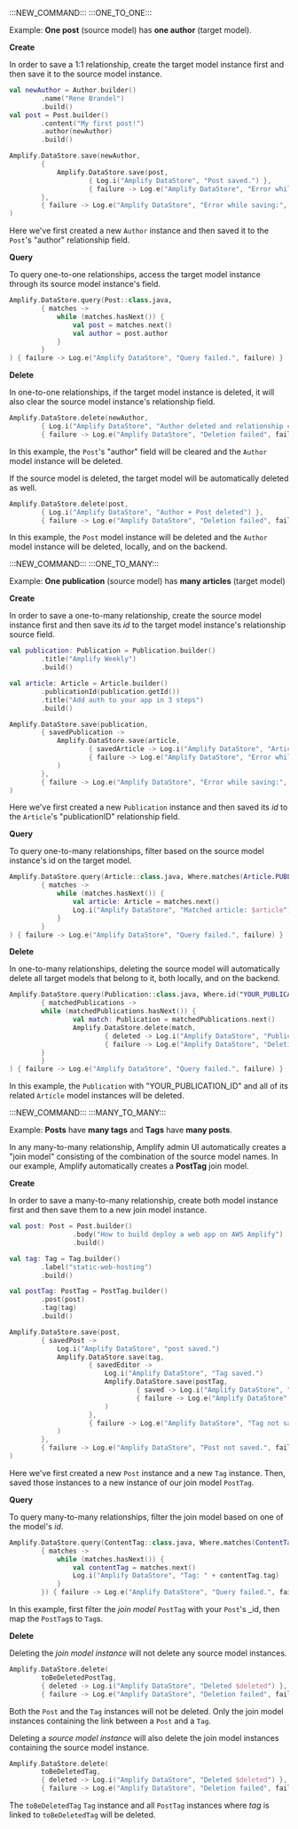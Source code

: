 :::NEW_COMMAND:::
:::ONE_TO_ONE:::

Example: **One post** (source model) has **one author** (target model).

**Create**

In order to save a 1:1 relationship, create the target model instance first and then save it to the source model instance.

```kt
val newAuthor = Author.builder()
        .name("Rene Brandel")
        .build()
val post = Post.builder()
        .content("My first post!")
        .author(newAuthor)
        .build()

Amplify.DataStore.save(newAuthor,
        {
            Amplify.DataStore.save(post,
                    { Log.i("Amplify DataStore", "Post saved.") },
                    { failure -> Log.e("Amplify DataStore", "Error while saving:", failure) })
        },
        { failure -> Log.e("Amplify DataStore", "Error while saving:", failure) }
)
```
Here we've first created a new `Author` instance and then saved it to the `Post`'s "author" relationship field.

**Query**

To query one-to-one relationships, access the target model instance through its source model instance's field.

```kt
Amplify.DataStore.query(Post::class.java,
        { matches ->
            while (matches.hasNext()) {
                val post = matches.next()
                val author = post.author
            }
        }
) { failure -> Log.e("Amplify DataStore", "Query failed.", failure) }
```

**Delete**

In one-to-one relationships, if the target model instance is deleted, it will also clear the source model instance's relationship field.

```kt
Amplify.DataStore.delete(newAuthor,
        { Log.i("Amplify DataStore", "Author deleted and relationship cleared on Post") },
        { failure -> Log.e("Amplify DataStore", "Deletion failed", failure) })
```

In this example, the `Post`'s "author" field will be cleared and the `Author` model instance will be deleted.

If the source model is deleted, the target model will be automatically deleted as well.  

```kt
Amplify.DataStore.delete(post,
        { Log.i("Amplify DataStore", "Author + Post deleted") },
        { failure -> Log.e("Amplify DataStore", "Deletion failed", failure) })
```

In this example, the `Post` model instance will be deleted and the `Author` model instance will be deleted, locally, and on the backend.

:::NEW_COMMAND:::
:::ONE_TO_MANY:::

Example: **One publication** (source model) has **many articles** (target model)

**Create**

In order to save a one-to-many relationship, create the source model instance first and then save its _id_ to the target model instance's relationship source field.

```kt
val publication: Publication = Publication.builder()
        .title("Amplify Weekly")
        .build()

val article: Article = Article.builder()
        .publicationId(publication.getId())
        .title("Add auth to your app in 3 steps")
        .build()

Amplify.DataStore.save(publication,
        { savedPublication ->
            Amplify.DataStore.save(article,
                    { savedArticle -> Log.i("Amplify DataStore", "Article saved. $savedArticle") },
                    { failure -> Log.e("Amplify DataStore", "Error while saving:", failure) }
            )
        },
        { failure -> Log.e("Amplify DataStore", "Error while saving:", failure) }
)
```
Here we've first created a new `Publication` instance and then saved its _id_ to the `Article`'s "publicationID" relationship field.

**Query**

To query one-to-many relationships, filter based on the source model instance's id on the target model.

```kt
Amplify.DataStore.query(Article::class.java, Where.matches(Article.PUBLICATION_ID.eq("YOUR_PUBLICATION_ID")),
        { matches ->
            while (matches.hasNext()) {
                val article: Article = matches.next()
                Log.i("Amplify DataStore", "Matched article: $article")
            }
        }
) { failure -> Log.e("Amplify DataStore", "Query failed.", failure) }
```

**Delete**

In one-to-many relationships, deleting the source model will automatically delete all target models that belong to it, both locally, and on the backend.

```kt
Amplify.DataStore.query(Publication::class.java, Where.id("YOUR_PUBLICATION_ID"),
        { matchedPublications ->
        while (matchedPublications.hasNext()) {
                val match: Publication = matchedPublications.next()
                Amplify.DataStore.delete(match,
                        { deleted -> Log.i("Amplify DataStore", "Publication and all related Article instances deleted") },
                        { failure -> Log.e("Amplify DataStore", "Deletion failed.", failure) })
        }
        }
) { failure -> Log.e("Amplify DataStore", "Query failed.", failure) }
```

In this example, the `Publication` with "YOUR_PUBLICATION_ID" and all of its related `Article` model instances will be deleted.

:::NEW_COMMAND:::
:::MANY_TO_MANY:::

Example: **Posts** have **many tags** and **Tags** have **many posts**. 

In any many-to-many relationship, Amplify admin UI automatically creates a "join model" consisting of the combination of the source model names. In our example, Amplify automatically creates a **PostTag** join model.

**Create**

In order to save a many-to-many relationship, create both model instance first and then save them to a new join model instance.

```kt
val post: Post = Post.builder()
                .body("How to build deploy a web app on AWS Amplify")
                .build()

val tag: Tag = Tag.builder()
        .label("static-web-hosting")
        .build()

val postTag: PostTag = PostTag.builder()
        .post(post)
        .tag(tag)
        .build()

Amplify.DataStore.save(post,
        { savedPost ->
            Log.i("Amplify DataStore", "post saved.")
            Amplify.DataStore.save(tag,
                    { savedEditor ->
                        Log.i("Amplify DataStore", "Tag saved.")
                        Amplify.DataStore.save(postTag,
                                { saved -> Log.i("Amplify DataStore", "PostTag saved.") },
                                { failure -> Log.e("Amplify DataStore", "PostTag not saved.", failure) }
                        )
                    },
                    { failure -> Log.e("Amplify DataStore", "Tag not saved.", failure) }
            )
        },
        { failure -> Log.e("Amplify DataStore", "Post not saved.", failure) }
)
```

Here we've first created a new `Post` instance and a new `Tag` instance. Then, saved those instances to a new instance of our join model `PostTag`.

**Query**

To query many-to-many relationships, filter the join model based on one of the model's _id_.

```kt
Amplify.DataStore.query(ContentTag::class.java, Where.matches(ContentTag.CONTENT.eq("YOUR_CONTENT_ID")),
        { matches ->
            while (matches.hasNext()) {
                val contentTag = matches.next()
                Log.i("Amplify DataStore", "Tag: " + contentTag.tag)
            }
        }) { failure -> Log.e("Amplify DataStore", "Query failed.", failure)}
```

In this example, first filter the _join model_ `PostTag` with your `Post`'s _id, then map the `PostTag`s to `Tag`s.

**Delete**

Deleting the _join model instance_ will not delete any source model instances.

```kt
Amplify.DataStore.delete(
        toBeDeletedPostTag,
        { deleted -> Log.i("Amplify DataStore", "Deleted $deleted") },
        { failure -> Log.e("Amplify DataStore", "Deletion failed", failure) })
```
Both the `Post` and the `Tag` instances will not be deleted. Only the join model instances containing the link between a `Post` and a `Tag`.  

Deleting a _source model instance_ will also delete the join model instances containing the source model instance.
```kt
Amplify.DataStore.delete(
        toBeDeletedTag,
        { deleted -> Log.i("Amplify DataStore", "Deleted $deleted") },
        { failure -> Log.e("Amplify DataStore", "Deletion failed", failure) })
```
The `toBeDeletedTag` `Tag` instance and all `PostTag` instances where _tag_ is linked to `toBeDeletedTag` will be deleted.